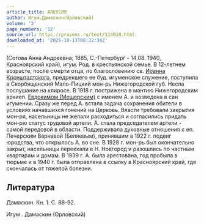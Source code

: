```yaml
---
article_title: АЛЕКСИЯ
author: Игум.Дамаскин(Орловский)
volume: '2'
page_numbers: '12'
source_url: https://pravenc.ru/text/114018.html
downloaded_at: '2025-10-13T08:22:34Z'
---
```


(Сотова Анна Андреевна; 1885, С.-Петербург - 14.08. 1940, Красноярский край), игум. Род. в крестьянской семье. В 12-летнем возрасте, после смерти отца, по благословению св. [Иоанна Кронштадтского](<https://pravenc.ru/text/Иоанн Кронштадтский.html>), предрекшего ее буд. игуменское служение, поступила в Скорбященский Мало-Пицкий мон-рь Нижегородской губ. Несла послушание на клиросе. В 1918 г. пострижена в мантию Нижегородским архиеп. [Евдокимом (Мещерским)](<https://pravenc.ru/text/Евдокимом (Мещерским).html>) с именем А. и возведена в сан игумении. Сразу же перед А. встала задача сохранения обители в условиях начавшихся гонений на Церковь. Власти требовали закрытия мон-ря, насельницы не желали расходиться и согласились придать мон-рю статус трудовой артели. А. стала председателем артели - самой передовой в области. Поддерживала духовные отношения с еп. Печерским Варнавой (Беляевым), принявшим в 1922 г. подвиг юродства, что открылось А. во сне. В 1928 г. мон-рь был окончательно закрыт, насельницы переехали в Н. Новгород и разошлись по частным квартирам и домам. В 1939 г. А. была арестована, год пробыла в тюрьме и в 1940 г. была отправлена в ссылку в Красноярский край, где скончалась от тяжелой болезни.

## Литература

Дамаскин. Кн. 1. С. 88-92.

Игум .  Дамаскин   (Орловский)
